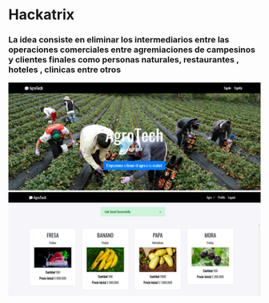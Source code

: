 # Hackatrix
### La idea consiste en eliminar los intermediarios entre las operaciones comerciales entre agremiaciones de campesinos y clientes finales como personas naturales, restaurantes , hoteles , clinicas entre otros
![](https://github.com/ramirovargas/Hackatrix/blob/master/doc/agrtech.png)
![](https://github.com/ramirovargas/Hackatrix/blob/master/doc/image.png)

